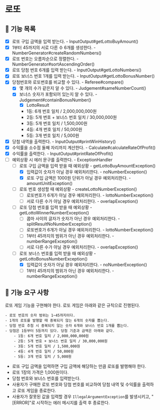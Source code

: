 # 로또

## 📄 기능 목록
- [x] 로또 구입 금액을 입력 받는다. - InputOutput#getLottoBuyAmount()
- [x] 1부터 45까지의 서로 다른 수 6개를 생성한다. - NumberGenerator#createRandomNumbers()
- [x] 로또 번호는 오름차순으로 정렬한다. - NumberGenerator#sortAscendingOrder()
- [x] 로또 당첨 번호 6개를 입력 받는다. - InputOutput#getLottoNumbers()
- [x] 로또 보너스 번호 1개를 입력 받는다. - InputOutput#getLottoBonusNumber()
- [x] 당첨번호와 로또번호를 비교할 수 있다. - Referee#compare()
  - [x] 몇 개의 수가 같은지 알 수 있다. - Judgement#sameNumberCount()
  - [x] 보너스 숫자가 포함되어 있는지 알 수 있다. - Judgement#containBonusNumber()
    - [x] LottoResult
    - 1등: 6개 번호 일치 / 2,000,000,000원
    - 2등: 5개 번호 + 보너스 번호 일치 / 30,000,000원
    - 3등: 5개 번호 일치 / 1,500,000원
    - 4등: 4개 번호 일치 / 50,000원
    - 5등: 3개 번호 일치 / 5,000원
- [x] 당첨 내역을 출력한다. - InputOutput#printWinHistory()
- [x] 수익률을 소수점 둘째 자리까지 계산한다. - Calculate#calculateRateOfProfit()
- [x] 수익률을 출력한다. - InputOutput#printRateOfProfit()
- [ ] 예외상황 시 에러 문구를 출력한다. - ExceptionHandler
  - [ ] 로또 구입 금액을 입력 받을 때 예외상황 - getLottoBuyAmountException()
    - [x] 입력값이 숫자가 아닐 경우 예외처리한다. - noNumberException()
    - [x] 로또 구입 금액은 1000원 단위가 아닐 경우 예외처리한다. - amountUnitException()
  - [ ] 로또 번호 생성할 때 예외상황 - createLottoNumberException()
    - [ ] 로또번호가 6개가 아닐 경우 예외처리한다. - lottoNumberException()
    - [ ] 서로 다른 수가 아닐 경우 예외처리한다. - overlapException()
  - [ ] 로또 당첨 번호를 입력 받을 때 예외상황 - getLottoWinnerNumberException()
    - [ ] 콤마 사이의 글자가 숫자가 아닌 경우 예외처리한다. - splitResultNoNumberException()
    - [ ] 로또번호가 6개가 아닐 경우 예외처리한다. - lottoNumberException()
    - [ ] 1부터 45까지의 범위가 아닌 경우 예외처리한다. - numberRangeException()
    - [ ] 서로 다른 수가 아닐 경우 예외처리한다. - overlapException()
  - [ ] 로또 보너스 번호를 입력 받을 때 예외상황 - getLottoBonusNumberException()
    - [x] 입력값이 숫자가 아닐 경우 예외처리한다. - noNumberException()
    - [ ] 1부터 45까지의 범위가 아닌 경우 예외처리한다. - numberRangeException()

## 📑 기능 요구 사항
로또 게임 기능을 구현해야 한다. 로또 게임은 아래와 같은 규칙으로 진행된다.

```
- 로또 번호의 숫자 범위는 1~45까지이다.
- 1개의 로또를 발행할 때 중복되지 않는 6개의 숫자를 뽑는다.
- 당첨 번호 추첨 시 중복되지 않는 숫자 6개와 보너스 번호 1개를 뽑는다.
- 당첨은 1등부터 5등까지 있다. 당첨 기준과 금액은 아래와 같다.
    - 1등: 6개 번호 일치 / 2,000,000,000원
    - 2등: 5개 번호 + 보너스 번호 일치 / 30,000,000원
    - 3등: 5개 번호 일치 / 1,500,000원
    - 4등: 4개 번호 일치 / 50,000원
    - 5등: 3개 번호 일치 / 5,000원
```

- 로또 구입 금액을 입력하면 구입 금액에 해당하는 만큼 로또를 발행해야 한다.
- 로또 1장의 가격은 1,000원이다.
- 당첨 번호와 보너스 번호를 입력받는다.
- 사용자가 구매한 로또 번호와 당첨 번호를 비교하여 당첨 내역 및 수익률을 출력하고 로또 게임을 종료한다.
- 사용자가 잘못된 값을 입력할 경우 `IllegalArgumentException`를 발생시키고, "[ERROR]"로 시작하는 에러 메시지를 출력 후 종료한다.

